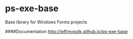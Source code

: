 # ps-exe-base
Base library for Windows Forms projects

####Documentation
http://jeffreypolk.github.io/ps-exe-base
